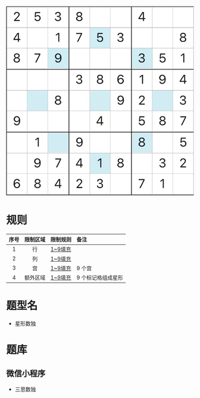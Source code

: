 ![](../../../../../images/sudoku/星形数独.jpeg)

# 规则

| 序号  | 限制区域 | 限制规则    | 备注         |
|:---:|:----:|:--------|:-----------|
|  1  |  行   | [1~9填充] |            |
|  2  |  列   | [1~9填充] |            |
|  3  |  宫   | [1~9填充] | 9 个宫       |
|  4  | 额外区域 | [1~9填充] | 9 个标记格组成星形 |

# 题型名

- 星形数独

# 题库

## 微信小程序

- 三思数独

[1~9填充]: ../../../../../rules.md#1to9填充